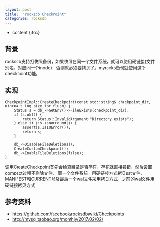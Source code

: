 ```yaml
---
layout: post
title:  "rocksdb CheckPoint"
categories: rocksdb
---
```


* content
{:toc}

## 背景
rocksdb支持打快照备份，如果快照在同一个文件系统，就可以使用硬链接(文件别名，对应同一个inode)，否则就必须要拷贝了。myrocks备份就使用这个checkpoint功能。

## 实现
```
CheckpointImpl::CreateCheckpoint(const std::string& checkpoint_dir, uint64_t log_size_for_flush) {
    Status s = db_->GetEnv()->FileExists(checkpoint_dir);
    if (s.ok()) {
        return Status::InvalidArgument("Directory exists");
    } else if (!s.IsNotFound()) {
        assert(s.IsIOError());
        return s;
    }

    db_->DisableFileDeletions();
    CreateCustomCheckpoint();
    db_->EnableFileDeletions(false);
}
```
调用CreateCheckpoint首先会检查目录是否存在，存在就直接报错，然后设置compact过程不删除文件。
同一个文件系统，用硬链接方式拷贝sst文件，MANIFEST和CURRENT以及最后一个wal文件采用拷贝方式，之前的wal文件用硬链接拷贝方式

## 参考资料
- https://github.com/facebook/rocksdb/wiki/Checkpoints
- http://mysql.taobao.org/monthly/2017/02/02/
